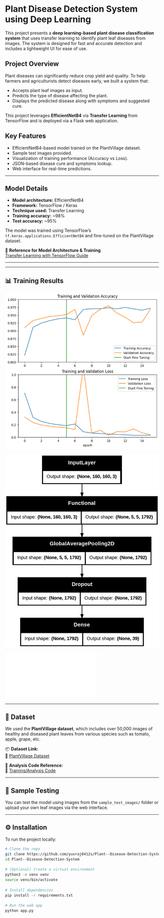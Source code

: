 #  Plant Disease Detection System using Deep Learning

This project presents a **deep learning-based plant disease classification system** that uses transfer learning to identify plant leaf diseases from images. The system is designed for fast and accurate detection and includes a lightweight UI for ease of use.

##  Project Overview

Plant diseases can significantly reduce crop yield and quality. To help farmers and agriculturists detect diseases early, we built a system that:

- Accepts plant leaf images as input.
- Predicts the type of disease affecting the plant.
- Displays the predicted disease along with symptoms and suggested cure.

This project leverages **EfficientNetB4** via **Transfer Learning** from TensorFlow and is deployed via a Flask web application.

##  Key Features

-  EfficientNetB4-based model trained on the PlantVillage dataset.
-  Sample test images provided.
-  Visualization of training performance (Accuracy vs Loss).
-  JSON-based disease cure and symptoms lookup.
-  Web interface for real-time predictions.

---

##  Model Details

- **Model architecture:** EfficientNetB4
- **Framework:** TensorFlow / Keras
- **Technique used:** Transfer Learning
- **Training accuracy:** ~98%
- **Test accuracy:** ~95%

The model was trained using TensorFlow’s `tf.keras.applications.EfficientNetB4` and fine-tuned on the PlantVillage dataset.

🔗 **Reference for Model Architecture & Training**  
[Transfer Learning with TensorFlow Guide](https://www.tensorflow.org/tutorials/images/transfer_learning)

---


---

## 📊 Training Results

![Accuracy vs Loss](./screenshot/Fine_tuned_model_accuracy_and_loss.png)

![Model Flow Diagram](./screenshot/Model_flow.png)

![Website Result](./screenshot/website.pdf)

---

## 📁 Dataset

We used the **PlantVillage dataset**, which includes over 50,000 images of healthy and diseased plant leaves from various species such as tomato, apple, grape, etc.

📦 **Dataset Link:**  
🔗 [PlantVillage Dataset](https://github.com/salathegroup/plantvillage_deeplearning_paper_dataset)

🔬 **Analysis Code Reference:**  
🔗 [Training/Analysis Code](https://github.com/salathegroup/plantvillage_deeplearning_paper_analysis)

---

## 🧪 Sample Testing

You can test the model using images from the `sample_test_images/` folder or upload your own leaf images via the web interface.

---

## ⚙️ Installation

To run the project locally:

```bash
# Clone the repo
git clone https://github.com/yuvraj0412s/Plant--Disease-Detection-System.git
cd Plant--Disease-Detection-System

# (Optional) Create a virtual environment
python3 -m venv venv
source venv/bin/activate

# Install dependencies
pip install -r requirements.txt

# Run the web app
python app.py

